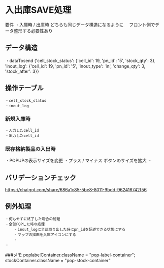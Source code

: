 # 入出庫SAVE処理
要件
・入庫時 / 出庫時 どちらも同じデータ構造になるように
　フロント側でデータ整形する必要性あり

## データ構造
・dataTosend
{'cell_stock_status': {'cell_id': 19, 'pn_id': '5', 'stock_qty': 3},
 'inout_log': {'cell_id': 19, 'pn_id': '5', 'inout_type': 'in', 'change_qty': 3, 'stock_after': 3}}

## 操作テーブル
    ・cell_stock_status
    ・inout_log

### 新規入庫時
    ・入力したcell_id
    ・出力したcell_id

### 既存格納製品の入出時
・POPUPの表示サイズを変更
・プラス / マイナス ボタンのサイズを拡大
・


## バリデーションチェック
https://chatgpt.com/share/686a1c85-5be8-8011-9bdd-962416742f56

## 例外処理
    ・何もせずに終了した場合の処理
    ・全部POPした時の処理
        ・inout_logに全部取り出した時にpn_idを記述できる状態にする
        ・マップの描画を入庫アイコンにする
        ・
    ・

###メモ
poplabelContainer.className = "pop-label-container";
      stockContainer.className = "pop-stock-container"